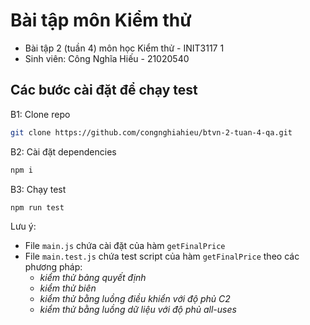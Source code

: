 # Bài tập môn Kiểm thử

- Bài tập 2 (tuần 4) môn học Kiểm thử - INIT3117 1
- Sinh viên: Công Nghĩa Hiếu - 21020540

## Các bước cài đặt để chạy test

B1: Clone repo

```bash
git clone https://github.com/congnghiahieu/btvn-2-tuan-4-qa.git
```

B2: Cài đặt dependencies

```bash
npm i
```

B3: Chạy test

```bash
npm run test
```

Lưu ý:

- File `main.js` chứa cài đặt của hàm `getFinalPrice`
- File `main.test.js` chứa test script của hàm `getFinalPrice` theo các phương pháp:
  - _kiểm thử bảng quyết định_
  - _kiểm thử biên_
  - _kiểm thử bằng luồng điều khiển với độ phủ C2_
  - _kiểm thử bằng luồng dữ liệu với độ phủ all-uses_
